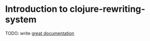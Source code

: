 # Introduction to clojure-rewriting-system

TODO: write [great documentation](http://jacobian.org/writing/what-to-write/)
